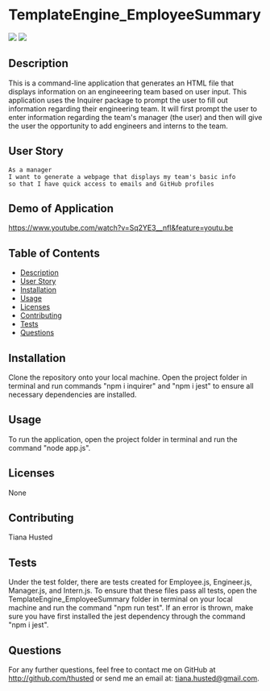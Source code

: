 # TemplateEngine_EmployeeSummary

![](https://img.shields.io/github/issues/thusted/TemplateEngine_EmployeeSummary) ![](https://img.shields.io/github/forks/thusted/TemplateEngine_EmployeeSummary)

## Description
This is a command-line application that generates an HTML file that displays information on an engineeering team based on user input. This application uses the Inquirer package to prompt the user to fill out information regarding their engineering team. It will first prompt the user to enter information regarding the team's manager (the user) and then will give the user the opportunity to add engineers and interns to the team.

## User Story
```
As a manager
I want to generate a webpage that displays my team's basic info
so that I have quick access to emails and GitHub profiles
```

## Demo of Application
https://www.youtube.com/watch?v=Sq2YE3__nfI&feature=youtu.be

## Table of Contents
* [Description](#Description)
* [User Story](#User-story)
* [Installation](#Installation)
* [Usage](#Usage)
* [Licenses](#Licenses)
* [Contributing](#Contributing)
* [Tests](#Tests)
* [Questions](#Questions)

## Installation
Clone the repository onto your local machine. Open the project folder in terminal and run commands "npm i inquirer" and "npm i jest" to ensure all necessary dependencies are installed.

## Usage
To run the application, open the project folder in terminal and run the command "node app.js".

## Licenses
None

## Contributing
Tiana Husted

## Tests
Under the test folder, there are tests created for Employee.js, Engineer.js, Manager.js, and Intern.js. To ensure that these files pass all tests, open the TemplateEngine_EmployeeSummary folder in terminal on your local machine and run the command "npm run test". If an error is thrown, make sure you have first installed the jest dependency through the command "npm i jest".

## Questions
For any further questions, feel free to contact me on GitHub at http://github.com/thusted or send me an email at: tiana.husted@gmail.com.
